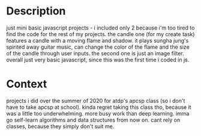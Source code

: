 # Description
just mini basic javascript projects - i included only 2 because i'm too tired to find the code for the rest of my projects. the candle one (for my create task) features a candle with a moving flame and shadow. it plays sungha jung's spirited away guitar music, can change the color of the flame and the size of the candle through user inputs. the second one is just an image filter. overall just very basic javascript, since this was the first time i coded in js.

# Context
projects i did over the summer of 2020 for atdp's apcsp class (so i don't have to take apcsp at school). kinda regret taking this class tho, because it was a little too underwhelming. more busy work than deep learning. imma go self-learn algorithms and data structures from now on. cant rely on classes, because they simply don't suit me.
